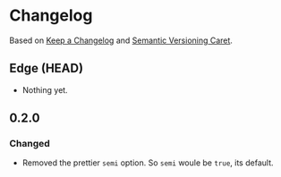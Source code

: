 
# Changelog

Based on [Keep a Changelog] and [Semantic Versioning Caret].

## Edge (HEAD)

* Nothing yet.

## 0.2.0

### Changed

* Removed the prettier `semi` option. So `semi` woule be `true`, its default.

[Keep a Changelog]: http://keepachangelog.com/en/1.0.0/
[Semantic Versioning Caret]: https://github.com/myowncake/semver-caret
